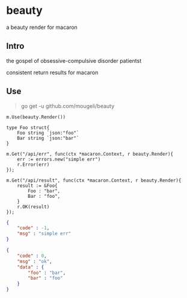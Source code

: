 # beauty
a beauty render for macaron

## Intro

the gospel of obsessive-compulsive disorder patientst

consistent return results for macaron

## Use

> go get -u github.com/mougeli/beauty

```golang
m.Use(beauty.Render())

type Foo struct{
    Foo string `json:"foo"`
    Bar string `json:"bar"`
}

m.Get("/api/err", func(ctx *macaron.Context, r beauty.Render){
    err := errors.new("simple err")
    r.Error(err)
});

m.Get("/api/result", func(ctx *macaron.Context, r beauty.Render){
    result := &Foo{
        Foo : "bar",
        Bar : "foo",
    }
    r.OK(result)
});
```

```json
{
    "code" : -1,
    "msg" : "simple err"
}

{
    "code" : 0,
    "msg" : "ok",
    "data" : {
        "foo" : "bar",
        "bar" : "foo"
    }
}
```